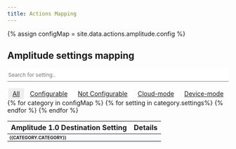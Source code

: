 ```yaml
---
title: Actions Mapping
---
```

{% assign configMap = site.data.actions.amplitude.config %}

<style>
  tr.no-map td {
    opacity: 0.5;
  }

  tr.show {
    display: table-row;
  }

  .settingRow {
    display: none;
  }

  .table-search {
    width: 100%;
    border: 0px;
    border-bottom: 1px solid rgb(128, 128, 128);
    font-family: "SF Pro Text", BlinkMacSystemFont, -apple-system, "Segoe UI", "Roboto", "Oxygen", "Ubuntu", "Cantarell", "Fira Sans", "Droid Sans", "Helvetica Neue", "Helvetica", "Arial", sans-serif;
    color: #474d66;
    font-size: 12px;
    height: 30px;
    margin-bottom: 15px;
  }

  .table-search:focus-visible {
    outline: none
  }

  .button-container {
    display: flex;
    justify-content: space-around;
  }

  .button-link {
    padding: 4px 10px;
  }

  .active {
    background-color: #eee;
  }

  .cmode {
    background-color: #edeff5;
    font-size: 11px;
    padding: 0px 6px;
    border-radius: 4px;
    height: 16px;
    font-weight: 600;
    text-transform: uppercase;
    color: rgb(71, 77, 102);
    opacity: 0.65;
  }

</style>

## Amplitude settings mapping

<input class="table-search" type="text" id="filterInput" onkeyup="searchFilter()" placeholder="Search for setting..">
<div class="button-container" id="btnContainer">
  <a href="#" id="all" class="button button-link active">All</a>
  <a href="#" id="true" class="button button-link" >Configurable</a>
  <a href="#" id="false" class="button button-link" >Not Configurable</a>
  <a href="#" id="cloud" class="button button-link">Cloud-mode</a>
  <a href="#" id="device" class="button button-link" >Device-mode</a>
</div>

<table id="settingsTable">
  <thead>
    <tr>
      <th>Amplitude 1.0 Destination Setting</th>
      <!-- <th>Configurable in Amplitude (Actions)?</th> -->
      <th>Details</th>
    </tr>
  </thead>
  <tbody>
    {% for category in configMap %}
    <tr>
      <td colspan="3" style="font-weight: bold; background-color:fafbff;font-size: 10px; text-transform: uppercase;">
        {{category.category}}</td>
    </tr>
    {% for setting in category.settings%}
    <tr
      class="settingRow {%unless setting.configurable%}no-map{%endunless%} {{setting.configurable}} {% for mode in setting.connection_mode %}{{mode}} {%endfor%}"
      id="settingRow">
      <td>{{setting.name}} <br /> {% for mode in setting.connection_mode %}<span
          class="cmode">{{mode | capitalize}}-mode</span> {% endfor %}</td>
      <!-- <td>{{setting.configurable}}</td> -->
      <td>{% if setting.location %}{{setting.location}} <br /> <br /> {% endif %}{{setting.notes}}</td>
    </tr>
    {% endfor %}
    {% endfor %}
  </tbody>
</table>

<script>
  function searchFilter() {
    var input, filter, table, tr, td, i, txtValue;

    input = document.getElementById("filterInput");
    filter = input.value.toUpperCase();
    table = document.getElementById("settingsTable");
    tr = document.getElementsByClassName("settingRow");
    for (i = 0; i < tr.length; i++) {
      td = tr[i].getElementsByTagName("td")[0];
      if (td) {
        txtValue = td.textContent || td.innerText;
        if (txtValue.toUpperCase().indexOf(filter) > -1) {
          tr[i].style.display = "";
        } else {
          tr[i].style.display = "none"
        }
      }
    }
  }
  clickFilter("all")

  var links = document.getElementsByClassName("button-link");


  document.querySelectorAll('.button-link').forEach(item => {
    let v = item.getAttribute('id');
    item.addEventListener('click', (event => {
      event.preventDefault();
      clickFilter(v);
    }))
  })

  
  function clickFilter(c) {
    var x, i;
    x = document.getElementsByClassName("settingRow");
    if (c == "all") c = "";
    for (i = 0; i < x.length; i++) {
      w3RemoveClass(x[i], "show");
      if (x[i].className.indexOf(c) > -1) w3AddClass(x[i], "show");
    }
  }

  // Show filtered elements
  function w3AddClass(element, name) {
    var i, arr1, arr2;
    arr1 = element.className.split(" ");
    arr2 = name.split(" ");
    for (i = 0; i < arr2.length; i++) {
      if (arr1.indexOf(arr2[i]) == -1) {
        element.className += " " + arr2[i];
      }
    }
  }

  // Hide elements that are not selected
  function w3RemoveClass(element, name) {
    var i, arr1, arr2;
    arr1 = element.className.split(" ");
    arr2 = name.split(" ");
    for (i = 0; i < arr2.length; i++) {
      while (arr1.indexOf(arr2[i]) > -1) {
        arr1.splice(arr1.indexOf(arr2[i]), 1);
      }
    }
    element.className = arr1.join(" ");
  }

  var btnContainer = document.getElementById("btnContainer");
  var btns = document.getElementsByClassName("button-link");
  for (var i = 0; i < btns.length; i++) {
    btns[i].addEventListener("click", function () {
      var current = document.getElementsByClassName("active");
      current[0].className = current[0].className.replace(" active", "");
      this.className += " active";
    });
  }

</script>
